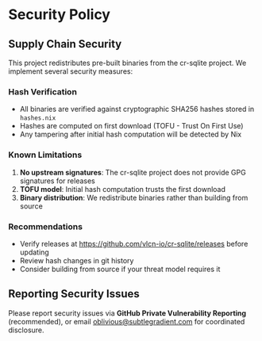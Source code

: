# Security Policy

## Supply Chain Security

This project redistributes pre-built binaries from the cr-sqlite project. We implement several security measures:

### Hash Verification
- All binaries are verified against cryptographic SHA256 hashes stored in `hashes.nix`
- Hashes are computed on first download (TOFU - Trust On First Use)
- Any tampering after initial hash computation will be detected by Nix

### Known Limitations
1. **No upstream signatures**: The cr-sqlite project does not provide GPG signatures for releases
2. **TOFU model**: Initial hash computation trusts the first download
3. **Binary distribution**: We redistribute binaries rather than building from source

### Recommendations
- Verify releases at https://github.com/vlcn-io/cr-sqlite/releases before updating
- Review hash changes in git history
- Consider building from source if your threat model requires it

## Reporting Security Issues

Please report security issues via **GitHub Private Vulnerability Reporting** (recommended),
or email oblivious@subtlegradient.com for coordinated disclosure.
